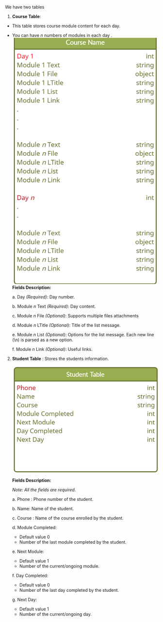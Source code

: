 We have two tables
1. **Course Table**: 
- This table stores course module content for each day.
- You can have _n_ numbers of modules in each day .
    ![Course Schema](./output/Airtable_Course_Schema.png)
    **Fields Description:**

    a. Day _(Required)_: Day number.

    b. Module _n_ Text _(Required)_: Day content.

    c. Module _n_ File _(Optional)_: Supports multiple files attachments

    d. Module _n_ LTitle _(Optional)_: Title of the list message.

    e. Module _n_ List _(Optional)_: Options for the list message.
    Each new line (\n) is parsed as a new option.

    f. Module _n_ Link _(Optional)_: Useful links.

2. **Student Table** : Stores the students information.

    ![Course Schema](./output/Airtable_Student_Schema.png)

    **Fields Description:**
    
    _Note: All the fields are required._

    a. Phone : Phone number of the student.

    b. Name: Name of the student.

    c. Course : Name of the course enrolled by the student.

    d. Module Completed: 
    - Default value 0
    - Number of the last module completed by the student.

    e. Next Module: 
    - Default value 1
    - Number of the current/ongoing module.

    f. Day Completed: 
    - Default value 0
    - Number of the last day completed by the student.

    g. Next Day: 
    - Default value 1
    - Number of the current/ongoing day.